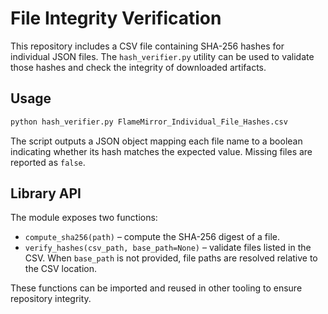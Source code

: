 # File Integrity Verification

This repository includes a CSV file containing SHA-256 hashes for individual JSON files. The `hash_verifier.py` utility can be used to validate those hashes and check the integrity of downloaded artifacts.

## Usage

```bash
python hash_verifier.py FlameMirror_Individual_File_Hashes.csv
```

The script outputs a JSON object mapping each file name to a boolean indicating whether its hash matches the expected value. Missing files are reported as `false`.

## Library API

The module exposes two functions:

- `compute_sha256(path)` – compute the SHA-256 digest of a file.
- `verify_hashes(csv_path, base_path=None)` – validate files listed in the CSV. When `base_path` is not provided, file paths are resolved relative to the CSV location.

These functions can be imported and reused in other tooling to ensure repository integrity.
